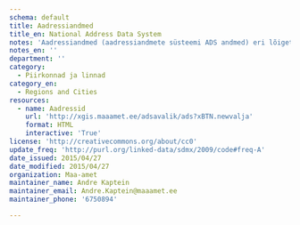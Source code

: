```yaml
---
schema: default
title: Aadressiandmed
title_en: National Address Data System
notes: 'Aadressiandmed (aadressiandmete süsteemi ADS andmed) eri lõigetes (eraldi Tallinn, eraldi kehtivate aadressikomponentide nimekiri jne.). Kõigi maaüksuste, hoonete ja hooneosade (korterite) aadressid ja ruumilised asukohad kaardil. Andmed on tasuta kõigile kättesaadavad, väljavõtteid uuendatakse 1 kord kuus. Esimesed andmed pärinevad maakatastri algusaegadest 1992.a. ADS loodi 2007, peale seda on kättesaadav andmemuudatuste info. Igapäevased muudatused on kätte saadavad X-tee teenuste kaudu.'
notes_en: ''
department: ''
category:
  - Piirkonnad ja linnad
category_en:
  - Regions and Cities
resources:
  - name: Aadressid
    url: 'http://xgis.maaamet.ee/adsavalik/ads?xBTN.newvalja'
    format: HTML
    interactive: 'True'
license: 'http://creativecommons.org/about/cc0'
update_freq: 'http://purl.org/linked-data/sdmx/2009/code#freq-A'
date_issued: 2015/04/27
date_modified: 2015/04/27
organization: Maa-amet
maintainer_name: Andre Kaptein
maintainer_email: Andre.Kaptein@maaamet.ee
maintainer_phone: '6750894'

---
```

